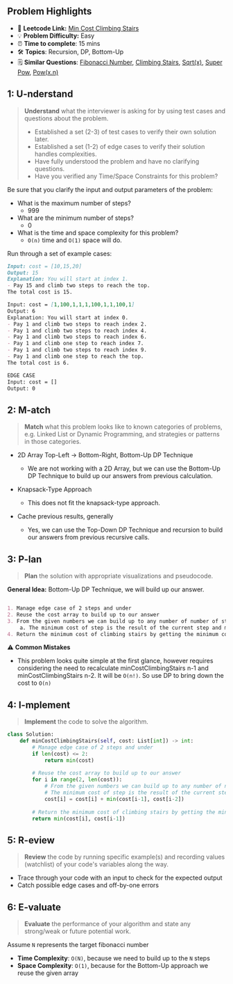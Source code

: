 ## Problem Highlights

* 🔗 **Leetcode Link:** [Min Cost Climbing Stairs](https://leetcode.com/problems/min-cost-climbing-stairs/)
* 💡 **Problem Difficulty:** Easy
* ⏰ **Time to complete**: 15 mins
* 🛠️ **Topics**: Recursion, DP, Bottom-Up
* 🗒️ **Similar Questions**: [Fibonacci Number](https://leetcode.com/problems/fibonacci-number/), [Climbing Stairs](https://leetcode.com/problems/climbing-stairs/), [Sqrt(x)](https://leetcode.com/problems/sqrtx/), [Super Pow](https://leetcode.com/problems/super-pow/),  [Pow(x.n)](https://leetcode.com/problems/powx-n/)
    
## 1: U-nderstand
 
> **Understand** what the interviewer is asking for by using test cases and questions about the problem.
> 
> - Established a set (2-3) of test cases to verify their own solution later.
> - Established a set (1-2) of edge cases to verify their solution handles complexities.
> - Have fully understood the problem and have no clarifying questions.
> - Have you verified any Time/Space Constraints for this problem?

Be sure that you clarify the input and output parameters of the problem:

- What is the maximum number of steps?
    - 999
- What are the minimum number of steps?
    - 0
- What is the time and space complexity for this problem?
    - `O(n)` time and `O(1)` space will do. 


Run through a set of example cases:

```markdown
Input: cost = [10,15,20]
Output: 15
Explanation: You will start at index 1.
- Pay 15 and climb two steps to reach the top.
The total cost is 15.

Input: cost = [1,100,1,1,1,100,1,1,100,1]
Output: 6
Explanation: You will start at index 0.
- Pay 1 and climb two steps to reach index 2.
- Pay 1 and climb two steps to reach index 4.
- Pay 1 and climb two steps to reach index 6.
- Pay 1 and climb one step to reach index 7.
- Pay 1 and climb two steps to reach index 9.
- Pay 1 and climb one step to reach the top.
The total cost is 6.

EDGE CASE 
Input: cost = []
Output: 0
```   
    
## 2: M-atch

> **Match**  what this problem looks like to known categories of problems, e.g. Linked List or Dynamic Programming, and strategies or patterns in those categories.

- 2D Array Top-Left -> Bottom-Right, Bottom-Up DP Technique
    - We are not working with a 2D Array, but we can use the Bottom-Up DP Technique to build up our answers from previous calculation.
    
- Knapsack-Type Approach
    - This does not fit the knapsack-type approach.

- Cache previous results, generally
    - Yes, we can use the Top-Down DP Technique and recursion to build our answers from previous recursive calls.


## 3: P-lan

> **Plan** the solution with appropriate visualizations and pseudocode.

**General Idea:** Bottom-Up DP Technique, we will build up our answer. 

```markdown

1. Manage edge case of 2 steps and under
2. Reuse the cost array to build up to our answer
3. From the given numbers we can build up to any number of number of steps.
    a. The minimum cost of step is the result of the current step and minimum between two previous steps
4. Return the minimum cost of climbing stairs by getting the minimum cost of last two steps
```

⚠️ **Common Mistakes**

* This problem looks quite simple at the first glance, however requires considering the need to recalculate minCostClimbingStairs n-1 and minCostClimbingStairs n-2. It will be `O(n!)`. So use DP to bring down the cost to `O(n)`

## 4: I-mplement

> **Implement** the code to solve the algorithm.

```python
class Solution:
    def minCostClimbingStairs(self, cost: List[int]) -> int:
        # Manage edge case of 2 steps and under
        if len(cost) <= 2:
            return min(cost)
        
        # Reuse the cost array to build up to our answer
        for i in range(2, len(cost)):
            # From the given numbers we can build up to any number of number of steps
            # The minimum cost of step is the result of the current step and minimum between two previous steps
            cost[i] = cost[i] + min(cost[i-1], cost[i-2])
        
        # Return the minimum cost of climbing stairs by getting the minimum cost of last two steps
        return min(cost[i], cost[i-1])
```

## 5: R-eview

> **Review** the code by running specific example(s) and recording values (watchlist) of your code's variables along the way.

- Trace through your code with an input to check for the expected output
- Catch possible edge cases and off-by-one errors

## 6: E-valuate

> **Evaluate** the performance of your algorithm and state any strong/weak or future potential work.

Assume `N` represents the target fibonacci number

* **Time Complexity**: `O(N)`, because we need to build up to the `N` steps
* **Space Complexity**: `O(1)`, because for the Bottom-Up approach we reuse the given array
